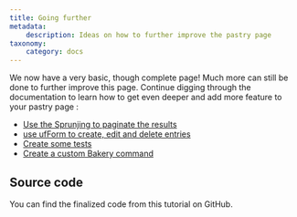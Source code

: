 ```yaml
---
title: Going further
metadata:
    description: Ideas on how to further improve the pastry page
taxonomy:
    category: docs
---
```


We now have a very basic, though complete page! Much more can still be done to further improve this page. Continue digging through the documentation to learn how to get even deeper and add more feature to your pastry page :

- [Use the Sprunjing to paginate the results](/database/data-sprunjing)
- [use ufForm to create, edit and delete entries](/client-side-code/components/forms)
- [Create some tests](/advanced/automated-tests)
- [Create a custom Bakery command](/advanced/custom-cli)

## Source code

You can find the finalized code from this tutorial on GitHub.